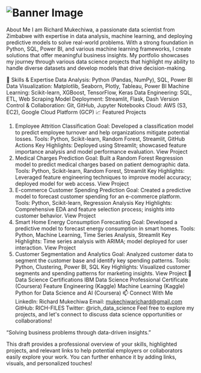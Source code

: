 # ![Banner Image](https://github.com/richardmukechiwa/Richard-Mukechiwa---Data-Scientist-Portfolio/blob/main/RichardMukechiwa-DataScientistBuildingSolutionsthroughData-ezgif.com-video-to-gif-converter.gif)

About Me
I am Richard Mukechiwa, a passionate data scientist from Zimbabwe with expertise in data analysis, machine learning, and deploying predictive models to solve real-world problems. With a strong foundation in Python, SQL, Power BI, and various machine learning frameworks, I create solutions that offer meaningful business insights. My portfolio showcases my journey through various data science projects that highlight my ability to handle diverse datasets and develop models that drive decision-making.

🚀 Skills & Expertise
Data Analysis: Python (Pandas, NumPy), SQL, Power BI
Data Visualization: Matplotlib, Seaborn, Plotly, Tableau, Power BI
Machine Learning: Scikit-learn, XGBoost, TensorFlow, Keras
Data Engineering: SQL, ETL, Web Scraping
Model Deployment: Streamlit, Flask, Dash
Version Control & Collaboration: Git, GitHub, Jupyter Notebooks
Cloud: AWS (S3, EC2), Google Cloud Platform (GCP)
📈 Featured Projects
1. Employee Attrition Classification
Goal: Developed a classification model to predict employee turnover and help organizations mitigate potential losses.
Tools: Python, Scikit-learn, Random Forest, Streamlit, GitHub Actions
Key Highlights: Deployed using Streamlit; showcased feature importance analysis and model performance evaluation.
View Project
2. Medical Charges Prediction
Goal: Built a Random Forest Regression model to predict medical charges based on patient demographic data.
Tools: Python, Scikit-learn, Random Forest, Streamlit
Key Highlights: Leveraged feature engineering techniques to improve model accuracy; deployed model for web access.
View Project
3. E-commerce Customer Spending Prediction
Goal: Created a predictive model to forecast customer spending for an e-commerce platform.
Tools: Python, Scikit-learn, Regression Analysis
Key Highlights: Comprehensive EDA and feature selection process; insights into customer behavior.
View Project
4. Smart Home Energy Consumption Forecasting
Goal: Developed a predictive model to forecast energy consumption in smart homes.
Tools: Python, Machine Learning, Time Series Analysis, Streamlit
Key Highlights: Time series analysis with ARIMA; model deployed for user interaction.
View Project
5. Customer Segmentation and Analytics
Goal: Analyzed customer data to segment the customer base and identify key spending patterns.
Tools: Python, Clustering, Power BI, SQL
Key Highlights: Visualized customer segments and spending patterns for marketing insights.
View Project
🌟 Data Science Certifications
IBM Data Science Professional Certificate (Coursera)
Feature Engineering (Kaggle)
Machine Learning (Kaggle)
Python for Data Science and AI (Coursera)
📫 Connect With Me
LinkedIn: Richard Mukechiwa
Email: mukechiwarichard@gmail.com
GitHub: RICH-FILES
Twitter: @rich_data_science <!-- Optional -->
Feel free to explore my projects, and let's connect to discuss data science opportunities or collaborations!

“Solving business problems through data-driven insights.”

This draft provides a professional overview of your skills, highlighted projects, and relevant links to help potential employers or collaborators easily explore your work. You can further enhance it by adding links, visuals, and personalized touches!






